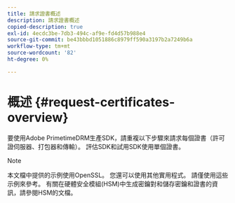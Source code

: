 ```yaml
---
title: 請求證書概述
description: 請求證書概述
copied-description: true
exl-id: 4ecdc3be-7db3-494c-af9e-fd4d57b988e4
source-git-commit: be43bbbd1051886c8979ff590a3197b2a7249b6a
workflow-type: tm+mt
source-wordcount: '82'
ht-degree: 0%

---
```


# 概述 {#request-certificates-overview}

要使用Adobe PrimetimeDRM生產SDK，請重複以下步驟來請求每個證書（許可證伺服器、打包器和傳輸）。 評估SDK和試用SDK使用單個證書。

>[!NOTE]
>
>本文檔中提供的示例使用OpenSSL。 您還可以使用其他實用程式。 請僅使用這些示例來參考。 有關在硬體安全模組(HSM)中生成密鑰對和儲存密鑰和證書的資訊，請參閱HSM的文檔。
